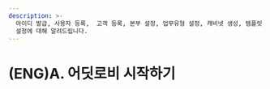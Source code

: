 ```yaml
---
description: >-
  아이디 발급, 사용자 등록,  고객 등록, 본부 설정, 업무유형 설정, 캐비넷 생성, 템플릿 생성, 프로젝트 생성, 감사팀 구성 등 전반적인
  설정에 대해 알려드립니다.
---
```


# \(ENG\)A. 어딧로비 시작하기

